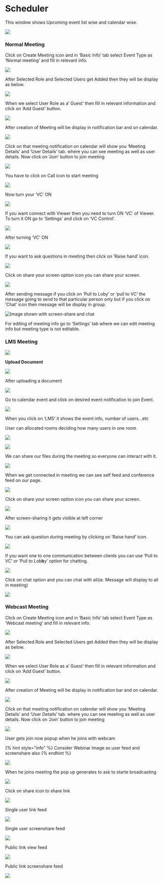 # Scheduler

This window shows Upcoming event list wise and calendar wise.

![](../.gitbook/assets/image%20%2865%29.png)

###  **Normal Meeting**

Click on Create Meeting icon and in ‘Basic Info’ tab select Event Type as ‘Normal meeting’ and fill in relevant info.

![](../.gitbook/assets/11.png)

After Selected Role and Selected Users get Added then they will be display as below.

![](../.gitbook/assets/12.png)

When we select User Role as a’ Guest’ then fill in relevant information and click on ‘Add Guest’ button.

![](../.gitbook/assets/13.png)

After creation of Meeting will be display in notification bar and on calendar.

![](../.gitbook/assets/14.png)

Click on that meeting notification on calendar will show you ‘Meeting Details’ and ‘User Details’ tab. where you can see meeting as well as user details. Now click on ‘Join’ button to join meeting

![](../.gitbook/assets/image%20%2852%29.png)

You have to click on Call icon to start meeting

![](../.gitbook/assets/image%20%2861%29.png)

Now turn your ‘VC’ ON

![](../.gitbook/assets/image%20%2844%29.png)

If you want connect with Viewer then you need to turn ON ‘VC’ of Viewer. To turn it ON go to ‘Settings’ and click on ‘VC Control’.

![](../.gitbook/assets/image%20%2880%29.png)

After turning ‘VC’ ON

![](../.gitbook/assets/image%20%2845%29.png)

If you want to ask questions in meeting then click on ‘Raise hand’ icon.

![](../.gitbook/assets/image%20%2888%29.png)

Click on share your screen option icon you can share your screen.

![](../.gitbook/assets/popup_ss.png)

After sending message if you click on ‘Pull to Loby’ or ‘pull to VC’ the message going to send to that particular person only but if you click on ‘Chat’ icon then message will be display in group.

![Image shown with screen-share and chat](../.gitbook/assets/image%20%2871%29.png)

For editing of meeting info go to ‘Settings’ tab where we can edit meeting info but meeting type is not editable.

### LMS Meeting

![](../.gitbook/assets/15%20%281%29.png)

 **Upload Document**

![](../.gitbook/assets/image%20%2885%29.png)

After uploading a document

![](../.gitbook/assets/16%20%281%29.png)

Go to calendar event and click on desired event notification to join Event.

![](../.gitbook/assets/image%20%2827%29.png)

When you click on ‘LMS’ it shows the event info, number of users…etc

User can allocated rooms deciding how many users in one room

![](../.gitbook/assets/image%20%2890%29.png)

![](../.gitbook/assets/lms-roo2-2.PNG)

We can share our files during the meeting so everyone can interact with it.

![](../.gitbook/assets/files-and-doc1.png)

When we get connected in meeting we can see self feed and conference feed on our page.

![](../.gitbook/assets/self_feed.png)

Click on share your screen option icon you can share your screen.

![](../.gitbook/assets/popup_ss.png)

After screen-sharing it gets visible at left corner

![](../.gitbook/assets/screenshare.png)

You can ask question during meeting by clicking on ‘Raise hand’ icon.

![](../.gitbook/assets/had_raise.png)

If you want one to one communication between clients you can use ‘Pull to VC’ or ‘Pull to Lob**b**y’ option for chatting.

![](../.gitbook/assets/pull-to-vc-and-loby.png)

Click on chat option and you can chat with all\(ie. Message will display to all in meeting\)

![](../.gitbook/assets/chat-2.png)

###  **Webcast Meeting**

Click on Create Meeting icon and in ‘Basic Info’ tab select Event Type as ‘Webcast meeting’ and fill in relevant info.

![](../.gitbook/assets/image%20%284%29.png)

After Selected Role and Selected Users get Added then they will be display as below.

![](../.gitbook/assets/12.png)

When we select User Role as a’ Guest’ then fill in relevant information and click on ‘Add Guest’ button.

![](../.gitbook/assets/13.png)

After creation of Meeting will be display in notification bar and on calendar.

![](../.gitbook/assets/image%20%2883%29.png)

Click on that meeting notification on calendar will show you ‘Meeting Details’ and ‘User Details’ tab. where you can see meeting as well as user details. Now click on ‘Join’ button to join meeting

![](../.gitbook/assets/image%20%2852%29.png)

User gets join now popup when he joins with webcam

{% hint style="info" %}
Consider Webinar Image as user feed and screenshare also
{% endhint %}

![](../.gitbook/assets/image%20%28106%29.png)

When he joins meeting the pop up generates to ask to starte broadcasting 

![](../.gitbook/assets/image%20%2820%29.png)

Click on share icon to share  link

![](../.gitbook/assets/image%20%288%29.png)

Single user link feed

![](../.gitbook/assets/image%20%2874%29.png)

Single user screenshare feed

![](../.gitbook/assets/microsoftteams-image-3.png)

Public link view feed

![](../.gitbook/assets/image%20%2879%29.png)

Public link screenshare feed

![](../.gitbook/assets/microsoftteams-image-4.png)



